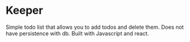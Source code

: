 # Keeper
Simple todo list that allows you to add todos and delete them. Does not have persistence with db. Built with Javascript and react. 